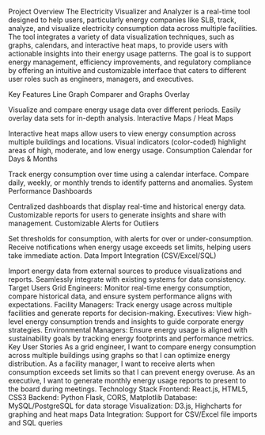 Project Overview
The Electricity Visualizer and Analyzer is a real-time tool designed to help users, particularly energy companies like SLB, track, analyze, and visualize electricity consumption data across multiple facilities. The tool integrates a variety of data visualization techniques, such as graphs, calendars, and interactive heat maps, to provide users with actionable insights into their energy usage patterns. The goal is to support energy management, efficiency improvements, and regulatory compliance by offering an intuitive and customizable interface that caters to different user roles such as engineers, managers, and executives.

Key Features
Line Graph Comparer and Graphs Overlay

Visualize and compare energy usage data over different periods.
Easily overlay data sets for in-depth analysis.
Interactive Maps / Heat Maps

Interactive heat maps allow users to view energy consumption across multiple buildings and locations.
Visual indicators (color-coded) highlight areas of high, moderate, and low energy usage.
Consumption Calendar for Days & Months

Track energy consumption over time using a calendar interface.
Compare daily, weekly, or monthly trends to identify patterns and anomalies.
System Performance Dashboards

Centralized dashboards that display real-time and historical energy data.
Customizable reports for users to generate insights and share with management.
Customizable Alerts for Outliers

Set thresholds for consumption, with alerts for over or under-consumption.
Receive notifications when energy usage exceeds set limits, helping users take immediate action.
Data Import Integration (CSV/Excel/SQL)

Import energy data from external sources to produce visualizations and reports.
Seamlessly integrate with existing systems for data consistency.
Target Users
Grid Engineers: Monitor real-time energy consumption, compare historical data, and ensure system performance aligns with expectations.
Facility Managers: Track energy usage across multiple facilities and generate reports for decision-making.
Executives: View high-level energy consumption trends and insights to guide corporate energy strategies.
Environmental Managers: Ensure energy usage is aligned with sustainability goals by tracking energy footprints and performance metrics.
Key User Stories
As a grid engineer, I want to compare energy consumption across multiple buildings using graphs so that I can optimize energy distribution.
As a facility manager, I want to receive alerts when consumption exceeds set limits so that I can prevent energy overuse.
As an executive, I want to generate monthly energy usage reports to present to the board during meetings.
Technology Stack
Frontend: React.js, HTML5, CSS3
Backend: Python Flask, CORS, Matplotlib
Database: MySQL/PostgreSQL for data storage
Visualization: D3.js, Highcharts for graphing and heat maps
Data Integration: Support for CSV/Excel file imports and SQL queries

